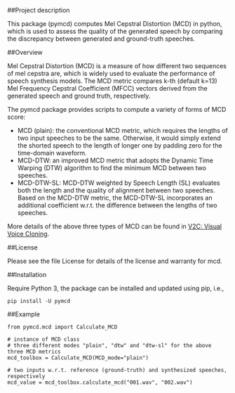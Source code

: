 ##Project description

This package (pymcd) computes Mel Cepstral Distortion (MCD) in python, which is used to assess the quality of the generated speech by comparing the discrepancy between generated and ground-truth speeches.

##Overview

Mel Cepstral Distortion (MCD) is a measure of how different two sequences of mel cepstra are, which is widely used to evaluate the performance of speech synthesis models. The MCD metric compares k-th (default k=13) Mel Frequency Cepstral Coefficient (MFCC) vectors derived from the generated speech and ground truth, respectively.

The pymcd package provides scripts to compute a variety of forms of MCD score:

- MCD (plain): the conventional MCD metric, which requires the lengths of two input speeches to be the same. Otherwise, it would simply extend the shorted speech to the length of longer one by padding zero for the time-domain waveform.
- MCD-DTW: an improved MCD metric that adopts the Dynamic Time Warping (DTW) algorithm to find the minimum MCD between two speeches.
- MCD-DTW-SL: MCD-DTW weighted by Speech Length (SL) evaluates both the length and the quality of alignment between two speeches. Based on the MCD-DTW metric, the MCD-DTW-SL incorporates an additional coefficient w.r.t. the difference between the lengths of two speeches. 

More details of the above three types of MCD can be found in [V2C: Visual Voice Cloning](https://openaccess.thecvf.com/content/CVPR2022/papers/Chen_V2C_Visual_Voice_Cloning_CVPR_2022_paper.pdf).

##License

Please see the file License for details of the license and warranty for mcd.

##Installation

Require Python 3, the package can be installed and updated using pip, i.e.,

```
pip install -U pymcd
```

##Example

```
from pymcd.mcd import Calculate_MCD

# instance of MCD class
# three different modes "plain", "dtw" and "dtw-sl" for the above three MCD metrics
mcd_toolbox = Calculate_MCD(MCD_mode="plain")

# two inputs w.r.t. reference (ground-truth) and synthesized speeches, respectively
mcd_value = mcd_toolbox.calculate_mcd("001.wav", "002.wav")

```



